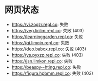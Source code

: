 # 网页状态
- https://vi.zogzr.repl.co: 失败
- https://veg.linlim.repl.co: 失败 (403)
- https://learninggarden.repl.co: 失败
- https://qi.limqin.repl.co: 失败
- https://deo.babox.repl.co: 失败 (403)
- https://ys.pyxzp.repl.co: 失败 (403)
- https://jsn.limkon.repl.co: 失败
- https://beaspy--hting.repl.co: 失败
- https://figura.hpbmm.repl.co: 失败 (403)
